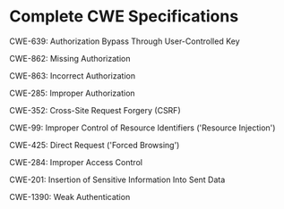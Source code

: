 

# Complete CWE Specifications

CWE-639: Authorization Bypass Through User-Controlled Key

CWE-862: Missing Authorization

CWE-863: Incorrect Authorization

CWE-285: Improper Authorization

CWE-352: Cross-Site Request Forgery (CSRF)

CWE-99: Improper Control of Resource Identifiers ('Resource Injection')

CWE-425: Direct Request ('Forced Browsing')

CWE-284: Improper Access Control

CWE-201: Insertion of Sensitive Information Into Sent Data

CWE-1390: Weak Authentication